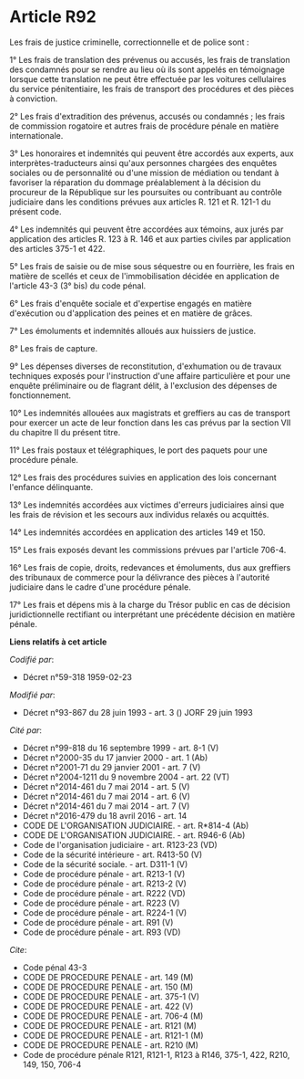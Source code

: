 # Article R92

Les frais de justice criminelle, correctionnelle et de police sont :

1° Les frais de translation des prévenus ou accusés, les frais de translation des condamnés pour se rendre au lieu où ils
sont appelés en témoignage lorsque cette translation ne peut être effectuée par les voitures cellulaires du service
pénitentiaire, les frais de transport des procédures et des pièces à conviction.

2° Les frais d'extradition des prévenus, accusés ou condamnés ; les frais de commission rogatoire et autres frais de
procédure pénale en matière internationale.

3° Les honoraires et indemnités qui peuvent être accordés aux experts, aux interprètes-traducteurs ainsi qu'aux personnes
chargées des enquêtes sociales ou de personnalité ou d'une mission de médiation ou tendant à favoriser la réparation du
dommage préalablement à la décision du procureur de la République sur les poursuites ou contribuant au contrôle judiciaire
dans les conditions prévues aux articles R. 121 et R. 121-1 du présent code.

4° Les indemnités qui peuvent être accordées aux témoins, aux jurés par application des articles R. 123 à R. 146 et aux
parties civiles par application des articles 375-1 et 422.

5° Les frais de saisie ou de mise sous séquestre ou en fourrière, les frais en matière de scellés et ceux de l'immobilisation
décidée en application de l'article 43-3 (3° bis) du code pénal.

6° Les frais d'enquête sociale et d'expertise engagés en matière d'exécution ou d'application des peines et en matière de
grâces.

7° Les émoluments et indemnités alloués aux huissiers de justice.

8° Les frais de capture.

9° Les dépenses diverses de reconstitution, d'exhumation ou de travaux techniques exposés pour l'instruction d'une affaire
particulière et pour une enquête préliminaire ou de flagrant délit, à l'exclusion des dépenses de fonctionnement.

10° Les indemnités allouées aux magistrats et greffiers au cas de transport pour exercer un acte de leur fonction dans les
cas prévus par la section VII du chapitre II du présent titre.

11° Les frais postaux et télégraphiques, le port des paquets pour une procédure pénale.

12° Les frais des procédures suivies en application des lois concernant l'enfance délinquante.

13° Les indemnités accordées aux victimes d'erreurs judiciaires ainsi que les frais de révision et les secours aux individus
relaxés ou acquittés.

14° Les indemnités accordées en application des articles 149 et 150.

15° Les frais exposés devant les commissions prévues par l'article 706-4.

16° Les frais de copie, droits, redevances et émoluments, dus aux greffiers des tribunaux de commerce pour la délivrance des
pièces à l'autorité judiciaire dans le cadre d'une procédure pénale.

17° Les frais et dépens mis à la charge du Trésor public en cas de décision juridictionnelle rectifiant ou interprétant une
précédente décision en matière pénale.

**Liens relatifs à cet article**

_Codifié par_:

  - Décret n°59-318 1959-02-23

_Modifié par_:

  - Décret n°93-867 du 28 juin 1993 - art. 3 () JORF 29 juin 1993

_Cité par_:

  - Décret n°99-818 du 16 septembre 1999 - art. 8-1 (V)
  - Décret n°2000-35 du 17 janvier 2000 - art. 1 (Ab)
  - Décret n°2001-71 du 29 janvier 2001 - art. 7 (V)
  - Décret n°2004-1211 du 9 novembre 2004 - art. 22 (VT)
  - Décret n°2014-461 du 7 mai 2014 - art. 5 (V)
  - Décret n°2014-461 du 7 mai 2014 - art. 6 (V)
  - Décret n°2014-461 du 7 mai 2014 - art. 7 (V)
  - Décret n°2016-479 du 18 avril 2016 - art. 14
  - CODE DE L'ORGANISATION JUDICIAIRE. - art. R*814-4 (Ab)
  - CODE DE L'ORGANISATION JUDICIAIRE. - art. R946-6 (Ab)
  - Code de l'organisation judiciaire - art. R123-23 (VD)
  - Code de la sécurité intérieure - art. R413-50 (V)
  - Code de la sécurité sociale. - art. D311-1 (V)
  - Code de procédure pénale - art. R213-1 (V)
  - Code de procédure pénale - art. R213-2 (V)
  - Code de procédure pénale - art. R222 (VD)
  - Code de procédure pénale - art. R223 (V)
  - Code de procédure pénale - art. R224-1 (V)
  - Code de procédure pénale - art. R91 (V)
  - Code de procédure pénale - art. R93 (VD)

_Cite_:

  - Code pénal 43-3
  - CODE DE PROCEDURE PENALE - art. 149 (M)
  - CODE DE PROCEDURE PENALE - art. 150 (M)
  - CODE DE PROCEDURE PENALE - art. 375-1 (V)
  - CODE DE PROCEDURE PENALE - art. 422 (V)
  - CODE DE PROCEDURE PENALE - art. 706-4 (M)
  - CODE DE PROCEDURE PENALE - art. R121 (M)
  - CODE DE PROCEDURE PENALE - art. R121-1 (M)
  - CODE DE PROCEDURE PENALE - art. R210 (M)
  - Code de procédure pénale R121, R121-1, R123 à R146, 375-1, 422, R210, 149, 150, 706-4
